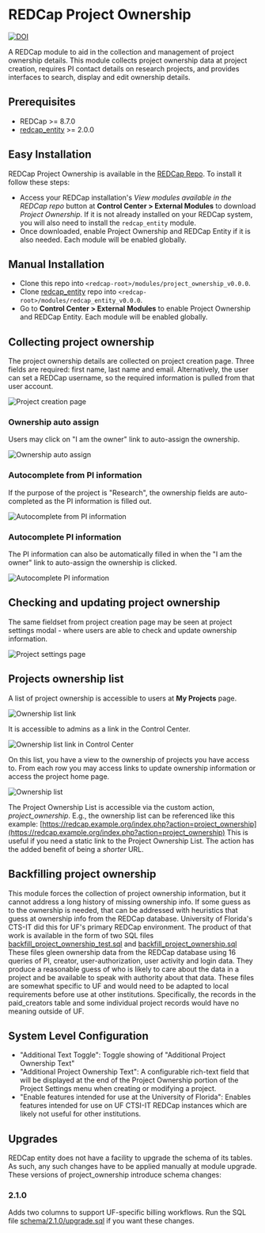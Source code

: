 # REDCap Project Ownership

[![DOI](https://zenodo.org/badge/119551412.svg)](https://zenodo.org/badge/latestdoi/119551412)

A REDCap module to aid in the collection and management of project ownership details. This module collects project ownership data at project creation, requires PI contact details on research projects, and provides interfaces to search, display and edit ownership details.


## Prerequisites

- REDCap >= 8.7.0
- [redcap_entity](https://github.com/ctsit/redcap_entity) >= 2.0.0

## Easy Installation
REDCap Project Ownership is available in the [REDCap Repo](https://redcap.vanderbilt.edu/consortium/modules/index.php).  To install it follow these steps:

- Access your REDCap installation's _View modules available in the REDCap repo_ button at **Control Center > External Modules** to download _Project Ownership_. If it is not already installed on your REDCap system, you will also need to install the `redcap_entity` module.
- Once downloaded, enable Project Ownership and REDCap Entity if it is also needed. Each module will be enabled globally.


## Manual Installation
- Clone this repo into `<redcap-root>/modules/project_ownership_v0.0.0`.
- Clone [redcap_entity](https://github.com/ctsit/redcap_entity) repo into `<redcap-root>/modules/redcap_entity_v0.0.0`.
- Go to **Control Center > External Modules** to enable Project Ownership and REDCap Entity. Each module will be enabled globally.


## Collecting project ownership
The project ownership details are collected on project creation page. Three fields are required: first name, last name and email. Alternatively, the user can set a REDCap username, so the required information is pulled from that user account.

![Project creation page](img/create_project.png)

### Ownership auto assign
Users may click on "I am the owner" link to auto-assign the ownership.

![Ownership auto assign](img/auto_assign.gif)

### Autocomplete from PI information
If the purpose of the project is "Research", the ownership fields are auto-completed as the PI information is filled out.

![Autocomplete from PI information](img/pi_to_ownership_autofill.gif)

### Autocomplete PI information
The PI information can also be automatically filled in when the "I am the owner" link to auto-assign the ownership is clicked.

![Autocomplete PI information](img/ownership_to_pi_autofill.gif)

## Checking and updating project ownership
The same fieldset from project creation page may be seen at project settings modal - where users are able to check and update ownership information.

![Project settings page](img/edit_project.png)

## Projects ownership list
A list of project ownership is accessible to users at __My Projects__ page.

![Ownership list link](img/ownership_list_link.png)

It is accessible to admins as a link in the Control Center.

![Ownership list link in Control Center](img/control_center_link.png)

On this list, you have a view to the ownership of projects you have access to. From each row you may access links to update ownership information or access the project home page.

![Ownership list](img/ownership_list.png)

The Project Ownership List is accessible via the custom action, _project\_ownership_. E.g., the ownership list can be referenced like this example: [https://redcap.example.org/index.php?action=project_ownership](https://redcap.example.org/index.php?action=project_ownership) This is useful if you need a static link to the Project Ownership List. The action has the added benefit of being a _shorter_ URL.

## Backfilling project ownership

This module forces the collection of project ownership information, but it cannot address a long history of missing ownership info.  If some guess as to the ownership is needed, that can be addressed with heuristics that guess at ownership info from the REDCap database.  University of Florida's CTS-IT did this for UF's primary REDCap environment.  The product of that work is available in the form of two SQL files [backfill\_project\_ownership\_test.sql](doc/backfill_project_ownership_test.sql) and [backfill\_project\_ownership.sql](doc/backfill_project_ownership.sql) These files gleen ownership data from the REDCap database using 16 queries of PI, creator, user-authorization, user activity and login data. They produce a reasonable guess of who is likely to care about the data in a project and be available to speak with authority about that data. These files are somewhat specific to UF and would need to be adapted to local requirements before use at other institutions. Specifically, the records in the paid_creators table and some individual project records would have no meaning outside of UF.

## System Level Configuration

- "Additional Text Toggle": Toggle showing of "Additional Project Ownership Text"
- "Additional Project Ownership Text": A configurable rich-text field that will be displayed at the end of the Project Ownership portion of the Project Settings menu when creating or modifying a project.
- "Enable features intended for use at the University of Florida": Enables features intended for use on UF CTSI-IT REDCap instances which are likely not useful for other institutions.

## Upgrades

REDCap entity does not have a facility to upgrade the schema of its tables. As such, any such changes have to be applied manually at module upgrade. These versions of project_ownership introduce schema changes:

### 2.1.0

Adds two columns to support UF-specific billing workflows. Run the SQL file [schema/2.1.0/upgrade.sql](./schema/2.1.0/upgrade.sql) if you want these changes.
